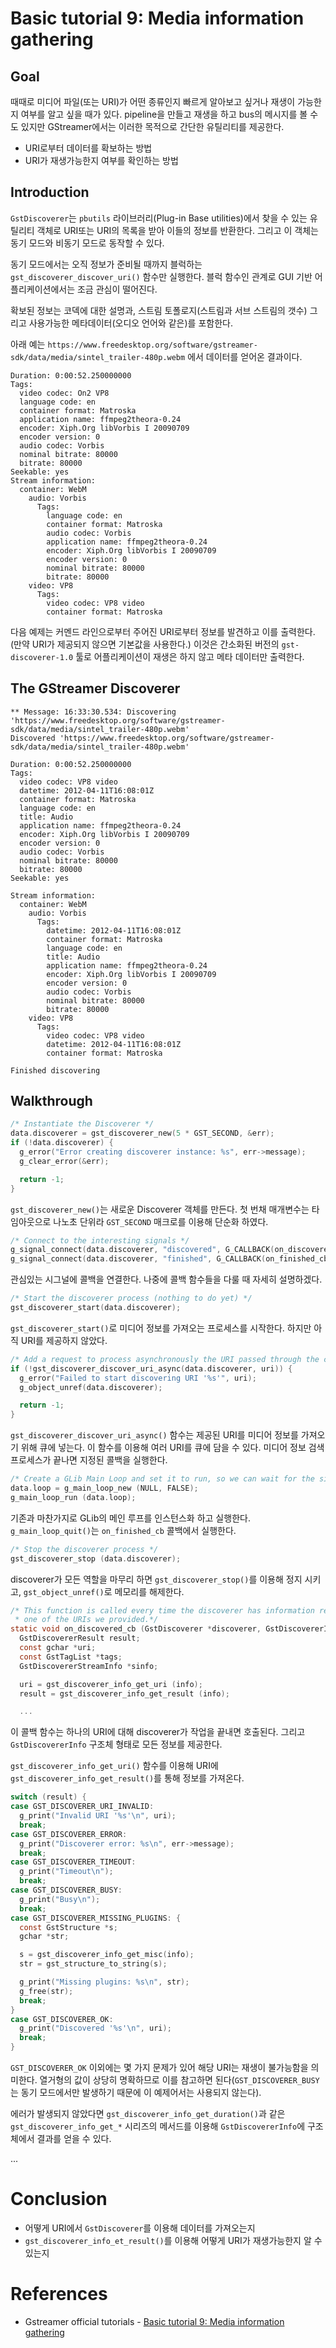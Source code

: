 # Basic tutorial 9: Media information gathering

## Goal

때때로 미디어 파일(또는 URI)가 어떤 종류인지 빠르게 알아보고 싶거나 재생이 가능한지 여부를 알고 싶을 때가 있다. pipeline을 만들고 재생을 하고 bus의 메시지를 볼 수도 있지만 GStreamer에서는 이러한 목적으로 간단한 유틸리티를 제공한다.

* URI로부터 데이터를 확보하는 방법
* URI가 재생가능한지 여부를 확인하는 방법

## Introduction

`GstDiscoverer`는 `pbutils` 라이브러리(Plug-in Base utilities)에서 찾을 수 있는 유틸리티 객체로 URI또는 URI의 목록을 받아 이들의 정보를 반환한다. 그리고 이 객체는 동기 모드와 비동기 모드로 동작할 수 있다.

동기 모드에서는 오직 정보가 준비될 때까지 블럭하는 `gst_discoverer_discover_uri()` 함수만 실행한다. 블럭 함수인 관계로 GUI 기반 어플리케이션에서는 조금 관심이 떨어진다.

확보된 정보는 코덱에 대한 설명과, 스트림 토폴로지(스트림과 서브 스트림의 갯수) 그리고 사용가능한 메타데이터(오디오 언어와 같은)를 포함한다.

아래 예는 `https://www.freedesktop.org/software/gstreamer-sdk/data/media/sintel_trailer-480p.webm` 에서 데이터를 얻어온 결과이다.

```
Duration: 0:00:52.250000000
Tags:
  video codec: On2 VP8
  language code: en
  container format: Matroska
  application name: ffmpeg2theora-0.24
  encoder: Xiph.Org libVorbis I 20090709
  encoder version: 0
  audio codec: Vorbis
  nominal bitrate: 80000
  bitrate: 80000
Seekable: yes
Stream information:
  container: WebM
    audio: Vorbis
      Tags:
        language code: en
        container format: Matroska
        audio codec: Vorbis
        application name: ffmpeg2theora-0.24
        encoder: Xiph.Org libVorbis I 20090709
        encoder version: 0
        nominal bitrate: 80000
        bitrate: 80000
    video: VP8
      Tags:
        video codec: VP8 video
        container format: Matroska
```

다음 예제는 커멘드 라인으로부터 주어진 URI로부터 정보를 발견하고 이를 출력한다. (만약 URI가 제공되지 않으면 기본값을 사용한다.) 이것은 간소화된 버전의 `gst-discoverer-1.0` 툴로 어플리케이션이 재생은 하지 않고 메타 데이터만 출력한다.

## The GStreamer Discoverer

```
** Message: 16:33:30.534: Discovering 'https://www.freedesktop.org/software/gstreamer-sdk/data/media/sintel_trailer-480p.webm'
Discovered 'https://www.freedesktop.org/software/gstreamer-sdk/data/media/sintel_trailer-480p.webm'

Duration: 0:00:52.250000000
Tags:
  video codec: VP8 video
  datetime: 2012-04-11T16:08:01Z        
  container format: Matroska
  language code: en
  title: Audio
  application name: ffmpeg2theora-0.24  
  encoder: Xiph.Org libVorbis I 20090709
  encoder version: 0
  audio codec: Vorbis
  nominal bitrate: 80000
  bitrate: 80000
Seekable: yes

Stream information:
  container: WebM
    audio: Vorbis
      Tags:
        datetime: 2012-04-11T16:08:01Z
        container format: Matroska
        language code: en
        title: Audio
        application name: ffmpeg2theora-0.24
        encoder: Xiph.Org libVorbis I 20090709
        encoder version: 0
        audio codec: Vorbis
        nominal bitrate: 80000
        bitrate: 80000
    video: VP8
      Tags:
        video codec: VP8 video
        datetime: 2012-04-11T16:08:01Z
        container format: Matroska

Finished discovering
```

## Walkthrough

```c
/* Instantiate the Discoverer */
data.discoverer = gst_discoverer_new(5 * GST_SECOND, &err);
if (!data.discoverer) {
  g_error("Error creating discoverer instance: %s", err->message);
  g_clear_error(&err);

  return -1;
}
```

`gst_discoverer_new()`는 새로운 Discoverer 객체를 만든다. 첫 번채 매개변수는 타임아웃으로 나노초 단위라 `GST_SECOND` 매크로를 이용해 단순화 하였다.

```c
/* Connect to the interesting signals */
g_signal_connect(data.discoverer, "discovered", G_CALLBACK(on_discovered_cb), &data);
g_signal_connect(data.discoverer, "finished", G_CALLBACK(on_finished_cb), &data);
```

관심있는 시그널에 콜백을 연결한다. 나중에 콜백 함수들을 다룰 때 자세히 설명하겠다.

```c
/* Start the discoverer process (nothing to do yet) */
gst_discoverer_start(data.discoverer);
```

`gst_discoverer_start()`로 미디어 정보를 가져오는 프로세스를 시작한다. 하지만 아직 URI를 제공하지 않았다.

```c
/* Add a request to process asynchronously the URI passed through the command line */
if (!gst_discoverer_discover_uri_async(data.discoverer, uri)) {
  g_error("Failed to start discovering URI '%s'", uri);
  g_object_unref(data.discoverer);

  return -1;
}
```

`gst_discoverer_discover_uri_async()` 함수는 제공된 URI를 미디어 정보를 가져오기 위해 큐에 넣는다. 이 함수를 이용해 여러 URI를 큐에 담을 수 있다. 미디어 정보 검색 프로세스가 끝나면 지정된 콜백을 실행한다.

```c
/* Create a GLib Main Loop and set it to run, so we can wait for the signals */
data.loop = g_main_loop_new (NULL, FALSE);
g_main_loop_run (data.loop);
```

기존과 마찬가지로 GLib의 메인 루프를 인스턴스화 하고 실행한다. `g_main_loop_quit()`는 `on_finished_cb` 콜백에서 실행한다.

```c
/* Stop the discoverer process */
gst_discoverer_stop (data.discoverer);
```

discoverer가 모든 역할을 마무리 하면 `gst_discoverer_stop()`를 이용해 정지 시키고, `gst_object_unref()`로 메모리를 해제한다.

```c
/* This function is called every time the discoverer has information regarding
 * one of the URIs we provided.*/
static void on_discovered_cb (GstDiscoverer *discoverer, GstDiscovererInfo *info, GError *err, CustomData *data) {
  GstDiscovererResult result;
  const gchar *uri;
  const GstTagList *tags;
  GstDiscovererStreamInfo *sinfo;

  uri = gst_discoverer_info_get_uri (info);
  result = gst_discoverer_info_get_result (info);

  ...
```

이 콜백 함수는 하나의 URI에 대해 discoverer가 작업을 끝내면 호출된다. 그리고 `GstDiscovererInfo` 구조체 형태로 모든 정보를 제공한다.

`gst_discoverer_info_get_uri()` 함수를 이용해 URI에  `gst_discoverer_info_get_result()`를 통해 정보를 가져온다.

```c
switch (result) {
case GST_DISCOVERER_URI_INVALID:
  g_print("Invalid URI '%s'\n", uri);
  break;
case GST_DISCOVERER_ERROR:
  g_print("Discoverer error: %s\n", err->message);
  break;
case GST_DISCOVERER_TIMEOUT:
  g_print("Timeout\n");
  break;
case GST_DISCOVERER_BUSY:
  g_print("Busy\n");
  break;
case GST_DISCOVERER_MISSING_PLUGINS: {
  const GstStructure *s;
  gchar *str;

  s = gst_discoverer_info_get_misc(info);
  str = gst_structure_to_string(s);

  g_print("Missing plugins: %s\n", str);
  g_free(str);
  break;
}
case GST_DISCOVERER_OK:
  g_print("Discovered '%s'\n", uri);
  break;
}
```

`GST_DISCOVERER_OK` 이외에는 몇 가지 문제가 있어 해당 URI는 재생이 불가능함을 의미한다. 열거형의 값이 상당히 명확하므로 이를 참고하면 된다(`GST_DISCOVERER_BUSY`는 동기 모드에서만 발생하기 때문에 이 예제어서는 사용되지 않는다).

에러가 발생되지 않았다면 `gst_discoverer_info_get_duration()`과 같은 `gst_discoverer_info_get_*` 시리즈의 메서드를 이용해 `GstDiscovererInfo`에 구조체에서 결과를 얻을 수 있다.

...

# Conclusion

* 어떻게 URI에서 `GstDiscoverer`를 이용해 데이터를 가져오는지
* `gst_discoverer_info_et_result()`를 이용해 어떻게 URI가 재생가능한지 알 수 있는지

# References

* Gstreamer official tutorials - [Basic tutorial 9: Media information gathering](https://gstreamer.freedesktop.org/documentation/tutorials/basic/media-information-gathering.html?gi-language=c)
